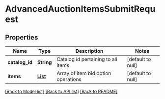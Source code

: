 # AdvancedAuctionItemsSubmitRequest
## Properties

| Name | Type | Description | Notes |
|------------ | ------------- | ------------- | -------------|
| **catalog\_id** | **String** | Catalog id pertaining to all items | [default to null] |
| **items** | [**List**](AdvancedAuctionItemsSubmitRecord.md) | Array of item bid option operations | [default to null] |

[[Back to Model list]](../README.md#documentation-for-models) [[Back to API list]](../README.md#documentation-for-api-endpoints) [[Back to README]](../README.md)

